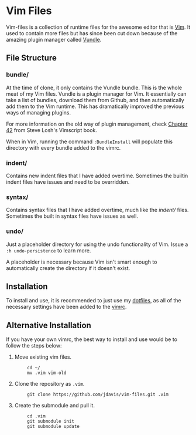 Vim Files
=====================

Vim-files is a collection of runtime files for the awesome editor that is
[Vim][Vim]. It used to contain more files but has since been cut down because of
the amazing plugin manager called [Vundle][Vundle].

[Vim]: http://www.vim.org/
[Vundle]: https://github.com/gmarik/vundle

File Structure
--------------

### bundle/
At the time of clone, it only contains the Vundle bundle. This is the whole meat
of my Vim files. Vundle is a plugin manager for Vim. It essentially can take a
list of bundles, download them from Github, and then automatically add them to
the Vim runtime. This has dramatically improved the previous ways of managing
plugins.

For more information on the old way of plugin management, check
[Chapter 42][Plugins] from Steve Losh's Vimscript book.

When in Vim, running the command `:BundleInstall` will populate this directory
with every bundle added to the vimrc.


[Plugins]: http://learnvimscriptthehardway.stevelosh.com/chapters/42.html

### indent/
Contains new indent files that I have added overtime. Sometimes the builtin
indent files have issues and need to be overridden.

### syntax/
Contains syntax files that I have added overtime, much like the *indent/* files.
Sometimes the built in syntax files have issues as well.

### undo/
Just a placeholder directory for using the undo functionality of Vim. Issue a
`:h undo-persistence` to learn more.

A placeholder is necessary because Vim isn't smart enough to automatically
create the directory if it doesn't exist.

Installation
------------

To install and use, it is recommended to just use my [dotfiles](dotfiles), as
all of the necessary settings have been added to the [vimrc][vimrc].

[vimrc]: https://github.com/jdavis/dotfiles/blob/master/.vimrc

Alternative Installation
------------------------

If you have your own vimrc, the best way to install and use would be to follow
the steps below:

1. Move existing vim files.

```shell
        cd ~/
        mv .vim vim-old
```

2. Clone the repository as `.vim`.

```shell
        git clone https://github.com/jdavis/vim-files.git .vim
```

3. Create the submodule and pull it.

```shell
        cd .vim
        git submodule init
        git submodule update
```
